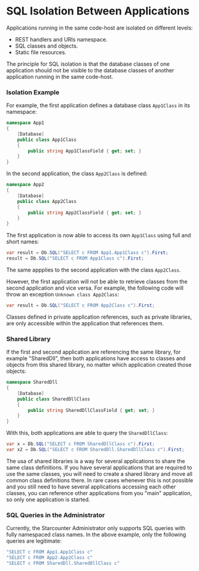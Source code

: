 # SQL Isolation Between Applications

Applications running in the same code-host are isolated on different levels:

* REST handlers and URIs namespace.
* SQL classes and objects.
* Static file resources.

The principle for SQL isolation is that the database classes of one application should not be visible to the database classes of another application running in the same code-host.

### Isolation Example

For example, the first application defines a database class `App1Class` in its namespace:



```csharp
namespace App1
{
    [Database]
    public class App1Class
    {
        public string App1ClassField { get; set; }
    }
}
```

In the second application, the class `App2Class` is defined:



```csharp
namespace App2
{
    [Database]
    public class App2Class
    {
        public string App2ClassField { get; set; }
    }
}
```

The first application is now able to access its own `App1Class` using full and short names:



```csharp
var result = Db.SQL("SELECT c FROM App1.App1Class c").First;
result = Db.SQL("SELECT c FROM App1Class c").First;
```

The same appplies to the second application with the class `App2Class`.

However, the first application will not be able to retrieve classes from the second application and vice versa. For example, the following code will throw an exception `Unknown class App2Class`:



```csharp
var result = Db.SQL("SELECT c FROM App2Class c").First;
```

Classes defined in private application references, such as private libraries, are only accessible within the application that references them.

### Shared Library

If the first and second application are referencing the same library, for example "SharedDll", then both applications have access to classes and objects from this shared library, no matter which application created those objects:



```csharp
namespace SharedDll
{
    [Database]
    public class SharedDllClass
    {
        public string SharedDllClassField { get; set; }
    }
}
```

With this, both applications are able to query the `SharedDllClass`:

```csharp
var x = Db.SQL("SELECT c FROM SharedDllClass c").First;
var x2 = Db.SQL("SELECT c FROM SharedDll.SharedDllClass c").First;
```

The usa of shared libraries is a way for several applications to share the same class definitions. If you have several applications that are required to use the same classes, you will need to create a shared library and move all common class definitions there. In rare cases whenever this is not possible and you still need to have several applications accessing each other classes, you can reference other applications from you "main" application, so only one application is started.

### SQL Queries in the Administrator

Currently, the Starcounter Administrator only supports SQL queries with fully namespaced class names. In the above example, only the following queries are legitimate:

```csharp
"SELECT c FROM App1.App1Class c"
"SELECT c FROM App2.App2Class c"
"SELECT c FROM SharedDll.SharedDllClass c"
```

